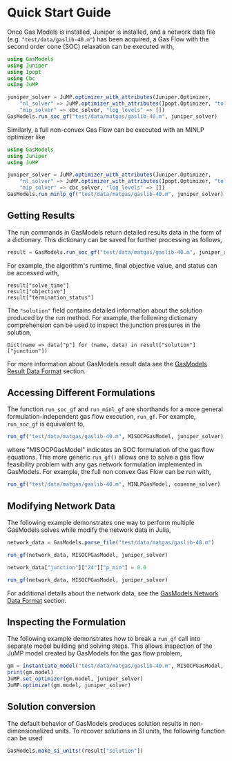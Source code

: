 # Quick Start Guide

Once Gas Models is installed, Juniper is installed, and a network data file (e.g. `"test/data/gaslib-40.m"`) has been acquired, a Gas Flow with the second order cone (SOC) relaxation can be executed with,

```julia
using GasModels
using Juniper
using Ipopt
using Cbc
using JuMP

juniper_solver = JuMP.optimizer_with_attributes(Juniper.Optimizer, 
    "nl_solver" => JuMP.optimizer_with_attributes(Ipopt.Optimizer, "tol" => 1e-4, "print_level" => 0, "sb" => "yes"),
    "mip_solver" => cbc_solver, "log_levels" => [])
GasModels.run_soc_gf("test/data/matgas/gaslib-40.m", juniper_solver)
```

Similarly, a full non-convex Gas Flow can be executed with an MINLP optimizer like

```julia
using GasModels
using Juniper
using JuMP

juniper_solver = JuMP.optimizer_with_attributes(Juniper.Optimizer, 
    "nl_solver" => JuMP.optimizer_with_attributes(Ipopt.Optimizer, "tol" => 1e-4, "print_level" => 0, "sb" => "yes"),
    "mip_solver" => cbc_solver, "log_levels" => [])
GasModels.run_minlp_gf("test/data/matgas/gaslib-40.m", juniper_solver)

```
## Getting Results

The run commands in GasModels return detailed results data in the form of a dictionary.
This dictionary can be saved for further processing as follows,

```julia
result = GasModels.run_soc_gf("test/data/matgas/gaslib-40.m", juniper_solver)
```

For example, the algorithm's runtime, final objective value, and status can be accessed with,

```
result["solve_time"]
result["objective"]
result["termination_status"]
```

The `"solution"` field contains detailed information about the solution produced by the run method.
For example, the following dictionary comprehension can be used to inspect the junction pressures in the solution,

```
Dict(name => data["p"] for (name, data) in result["solution"]["junction"])
```

For more information about GasModels result data see the [GasModels Result Data Format](@ref) section.


## Accessing Different Formulations

The function ```run_soc_gf``` and ```run_minl_gf``` are shorthands for a more general formulation-independent gas flow execution, ```run_gf```.
For example, ```run_soc_gf``` is equivalent to,

```julia
run_gf("test/data/matgas/gaslib-40.m", MISOCPGasModel, juniper_solver)
```

where "MISOCPGasModel" indicates an SOC formulation of the gas flow equations.  This more generic `run_gf()` allows one to solve a gas flow feasibility problem with any gas network formulation implemented in GasModels.  For example, the full non convex Gas Flow can be run with,

```julia
run_gf("test/data/matgas/gaslib-40.m", MINLPGasModel, couenne_solver)
```

## Modifying Network Data
The following example demonstrates one way to perform multiple GasModels solves while modify the network data in Julia,

```julia
network_data = GasModels.parse_file("test/data/matgas/gaslib-40.m")

run_gf(network_data, MISOCPGasModel, juniper_solver)

network_data["junction"]["24"]["p_min"] = 0.0

run_gf(network_data, MISOCPGasModel, juniper_solver)
```

For additional details about the network data, see the [GasModels Network Data Format](@ref) section.

## Inspecting the Formulation
The following example demonstrates how to break a `run_gf` call into separate model building and solving steps.  This allows inspection of the JuMP model created by GasModels for the gas flow problem,

```julia
gm = instantiate_model("test/data/matgas/gaslib-40.m", MISOCPGasModel, GasModels.build_gf)
print(gm.model)
JuMP.set_optimizer(gm.model, juniper_solver)
JuMP.optimize!(gm.model, juniper_solver)
```

## Solution conversion

The default behavior of GasModels produces solution results in non-dimensionalized units. To recover solutions in SI units, the following function can be used

```julia
GasModels.make_si_units!(result["solution"])
```

